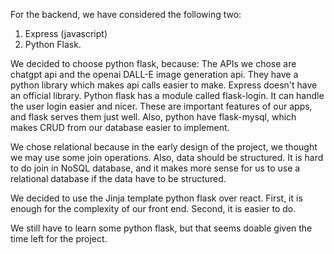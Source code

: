 For the backend, we have considered the following two:

1. Express (javascript)
2. Python Flask.

We decided to choose python flask, because:
  The APIs we chose are chatgpt api and the openai DALL-E image generation api. They have a python library which makes api calls easier to make.
  Express doesn't have an official library.
   Python flask has a module called flask-login. It can handle the user login easier and nicer. These are important features of our apps, and flask serves them just well.
 Also, python have flask-mysql, which makes CRUD from our database easier to implement.
 
 We chose relational because in the early design of the project, we thought we may use some join operations. Also, data should be structured. It is hard to do join in NoSQL database,
 and it makes more sense for us to use a relational database if the data have to be structured.
 

 We decided to use the Jinja template python flask over react. First, it is enough for the complexity of our front end. Second, it is easier to do.
 
 We still have to learn some python flask, but that seems doable given the time left for the project.
